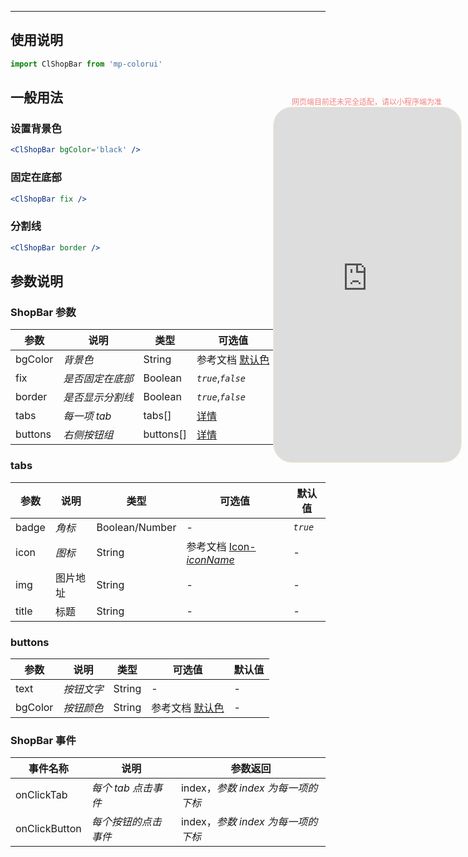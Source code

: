 ****

## 使用说明

```jsx
import ClShopBar from 'mp-colorui'
```



## 一般用法

### 设置背景色

```jsx
<ClShopBar bgColor='black' />
```

### 固定在底部

```jsx
<ClShopBar fix />
```

### 分割线

```jsx
<ClShopBar border />
```



## 参数说明

### ShopBar 参数

| 参数    | 说明             | 类型      | 可选值                                          | 默认值    |
| ------- | ---------------- | --------- | ----------------------------------------------- | --------- |
| bgColor | *背景色*         | String    | 参考文档 [默认色](/home/color) | *`white`* |
| fix     | *是否固定在底部* | Boolean   | *`true`*,*`false`*                              | *`false`* |
| border  | *是否显示分割线* | Boolean   | *`true`*,*`false`*                              | *`false`* |
| tabs    | *每一项 tab*     | tabs[]    | [详情](/view/shopBar?id=tabs)                   | []        |
| buttons | *右侧按钮组*     | buttons[] | [详情](/view/shopBar?id=buttons)                | []        |

### tabs

| 参数  | 说明     | 类型           | 可选值                                             | 默认值   |
| ----- | -------- | -------------- | -------------------------------------------------- | -------- |
| badge | *角标*   | Boolean/Number | -                                                  | *`true`* |
| icon  | *图标*   | String         | 参考文档 [Icon-*iconName*](/base/icon?id=iconname) | -        |
| img   | 图片地址 | String         | -                                                  | -        |
| title | 标题     | String         | -                                                  | -        |



### buttons

| 参数    | 说明       | 类型   | 可选值                                          | 默认值 |
| ------- | ---------- | ------ | ----------------------------------------------- | ------ |
| text    | *按钮文字* | String | -                                               | -      |
| bgColor | *按钮颜色* | String | 参考文档 [默认色](/home/color) | -      |



### ShopBar 事件

| 事件名称      | 说明                 | 参数返回                           |
| ------------- | -------------------- | ---------------------------------- |
| onClickTab    | *每个 tab 点击事件*  | index，*参数 index 为每一项的下标* |
| onClickButton | *每个按钮的点击事件* | index，*参数 index 为每一项的下标* |

<div style="position: fixed; right:10px; top: 5%">
<div style="width: 300px; color: lightcoral; font-size: 12px; word-break: break-all; white-space: normal; display: flex;justify-content: center">网页端目前还未完全适配，请以小程序端为准</div>
<iframe style="border-radius: 30px; border: 1px solid antiquewhite" src="https://www.yysssl.com.cn/#/pages/components/shopBar/index" height="568" width="300"></iframe>
</div>
